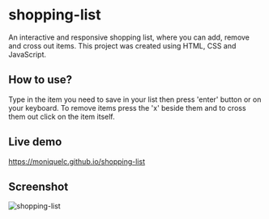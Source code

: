 # shopping-list
An interactive and responsive shopping list, where you can add, remove and cross out items.
This project was created using HTML, CSS and JavaScript.

## How to use?
Type in the item you need to save in your list then press 'enter' button or on your keyboard. 
To remove items press the 'x' beside them and to cross them out click on the item itself. 

## Live demo
https://moniquelc.github.io/shopping-list

## Screenshot
![shopping-list](https://user-images.githubusercontent.com/44783393/70232373-9c019180-175c-11ea-8c5b-af0d65de148d.png)
